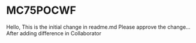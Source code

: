 MC75POCWF
=========
Hello,
This is the initial change in readme.md
Please approve the change...
After adding difference in Collaborator
